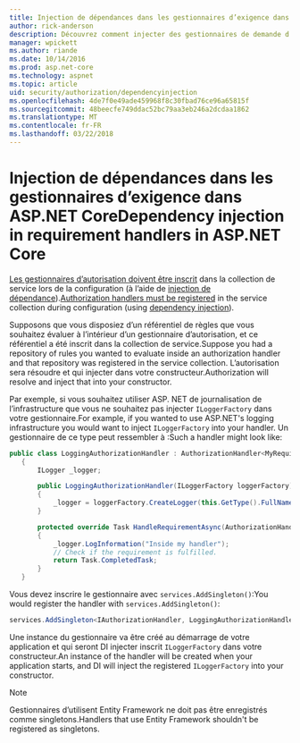 ```yaml
---
title: Injection de dépendances dans les gestionnaires d’exigence dans ASP.NET Core
author: rick-anderson
description: Découvrez comment injecter des gestionnaires de demande d’autorisation dans une application ASP.NET Core en utilisant l’injection de dépendance.
manager: wpickett
ms.author: riande
ms.date: 10/14/2016
ms.prod: asp.net-core
ms.technology: aspnet
ms.topic: article
uid: security/authorization/dependencyinjection
ms.openlocfilehash: 4de7f0e49ade459968f8c30fbad76ce96a65815f
ms.sourcegitcommit: 48beecfe749ddac52bc79aa3eb246a2dcdaa1862
ms.translationtype: MT
ms.contentlocale: fr-FR
ms.lasthandoff: 03/22/2018
---
```

# <a name="dependency-injection-in-requirement-handlers-in-aspnet-core"></a><span data-ttu-id="91adf-103">Injection de dépendances dans les gestionnaires d’exigence dans ASP.NET Core</span><span class="sxs-lookup"><span data-stu-id="91adf-103">Dependency injection in requirement handlers in ASP.NET Core</span></span>

<a name="security-authorization-di"></a>

<span data-ttu-id="91adf-104">[Les gestionnaires d’autorisation doivent être inscrit](xref:security/authorization/policies#handler-registration) dans la collection de service lors de la configuration (à l’aide de [injection de dépendance](xref:fundamentals/dependency-injection#fundamentals-dependency-injection)).</span><span class="sxs-lookup"><span data-stu-id="91adf-104">[Authorization handlers must be registered](xref:security/authorization/policies#handler-registration) in the service collection during configuration (using [dependency injection](xref:fundamentals/dependency-injection#fundamentals-dependency-injection)).</span></span>

<span data-ttu-id="91adf-105">Supposons que vous disposiez d’un référentiel de règles que vous souhaitez évaluer à l’intérieur d’un gestionnaire d’autorisation, et ce référentiel a été inscrit dans la collection de service.</span><span class="sxs-lookup"><span data-stu-id="91adf-105">Suppose you had a repository of rules you wanted to evaluate inside an authorization handler and that repository was registered in the service collection.</span></span> <span data-ttu-id="91adf-106">L’autorisation sera résoudre et qui injecter dans votre constructeur.</span><span class="sxs-lookup"><span data-stu-id="91adf-106">Authorization will resolve and inject that into your constructor.</span></span>

<span data-ttu-id="91adf-107">Par exemple, si vous souhaitez utiliser ASP. NET de journalisation de l’infrastructure que vous ne souhaitez pas injecter `ILoggerFactory` dans votre gestionnaire.</span><span class="sxs-lookup"><span data-stu-id="91adf-107">For example, if you wanted to use ASP.NET's logging infrastructure you would want to inject `ILoggerFactory` into your handler.</span></span> <span data-ttu-id="91adf-108">Un gestionnaire de ce type peut ressembler à :</span><span class="sxs-lookup"><span data-stu-id="91adf-108">Such a handler might look like:</span></span>

```csharp
public class LoggingAuthorizationHandler : AuthorizationHandler<MyRequirement>
   {
       ILogger _logger;

       public LoggingAuthorizationHandler(ILoggerFactory loggerFactory)
       {
           _logger = loggerFactory.CreateLogger(this.GetType().FullName);
       }

       protected override Task HandleRequirementAsync(AuthorizationHandlerContext context, MyRequirement requirement)
       {
           _logger.LogInformation("Inside my handler");
           // Check if the requirement is fulfilled.
           return Task.CompletedTask;
       }
   }
   ```

<span data-ttu-id="91adf-109">Vous devez inscrire le gestionnaire avec `services.AddSingleton()`:</span><span class="sxs-lookup"><span data-stu-id="91adf-109">You would register the handler with `services.AddSingleton()`:</span></span>

```csharp
services.AddSingleton<IAuthorizationHandler, LoggingAuthorizationHandler>();
```

<span data-ttu-id="91adf-110">Une instance du gestionnaire va être créé au démarrage de votre application et qui seront DI injecter inscrit `ILoggerFactory` dans votre constructeur.</span><span class="sxs-lookup"><span data-stu-id="91adf-110">An instance of the handler will be created when your application starts, and DI will inject the registered `ILoggerFactory` into your constructor.</span></span>

> [!NOTE]
> <span data-ttu-id="91adf-111">Gestionnaires d’utilisent Entity Framework ne doit pas être enregistrés comme singletons.</span><span class="sxs-lookup"><span data-stu-id="91adf-111">Handlers that use Entity Framework shouldn't be registered as singletons.</span></span>
